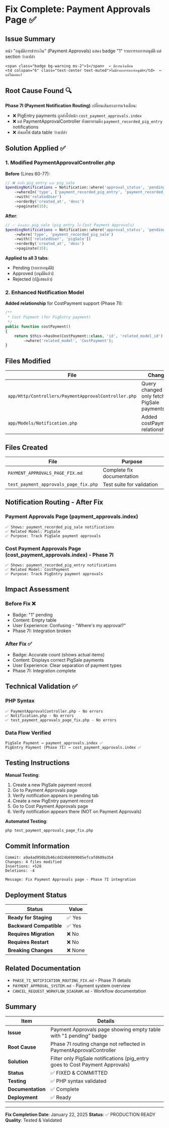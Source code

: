 # Fix Complete: Payment Approvals Page ✅

## Issue Summary
หน้า "อนุมัติการชำระเงิน" (Payment Approvals) แสดง badge "1" รายการรอการอนุมัติ แต่ section ว่างเปล่า

```
<span class="badge bg-warning ms-2">1</span>  ← มีการแจ้งเตือน
<td colspan="6" class="text-center text-muted">ไม่มีรายการรอการอนุมัติ</td>  ← แต่ไม่แสดง!
```

## Root Cause Found 🔍
**Phase 7I (Payment Notification Routing)** เปลี่ยนเส้นทางการแจ้งเตือน:
- ❌ PigEntry payments ถูกส่งไปหน้า `cost_payment_approvals.index`
- ❌ แต่ PaymentApprovalController ยังพยายามดึง `payment_recorded_pig_entry` notifications
- ❌ ส่งผลให้ data table ว่างเปล่า

## Solution Applied ✅

### 1. Modified PaymentApprovalController.php

**Before** (Lines 60-77):
```php
// ❌ ดึงทั้ง pig_entry และ pig_sale
$pendingNotifications = Notification::where('approval_status', 'pending')
    ->whereIn('type', ['payment_recorded_pig_entry', 'payment_recorded_pig_sale'])
    ->with('relatedUser')
    ->orderBy('created_at', 'desc')
    ->paginate(15);
```

**After**:
```php
// ✅ ดึงเฉพาะ pig_sale (pig_entry ไป Cost Payment Approvals)
$pendingNotifications = Notification::where('approval_status', 'pending')
    ->where('type', 'payment_recorded_pig_sale')
    ->with(['relatedUser', 'pigSale'])
    ->orderBy('created_at', 'desc')
    ->paginate(15);
```

**Applied to all 3 tabs**:
- Pending (รอการอนุมัติ)
- Approved (อนุมัติแล้ว)
- Rejected (ปฏิเสธแล้ว)

### 2. Enhanced Notification Model

**Added relationship** for CostPayment support (Phase 7I):
```php
/**
 * Cost Payment (for PigEntry payment)
 */
public function costPayment()
{
    return $this->hasOne(CostPayment::class, 'id', 'related_model_id')
        ->where('related_model', 'CostPayment');
}
```

## Files Modified

| File | Changes |
|------|---------|
| `app/Http/Controllers/PaymentApprovalController.php` | Query changed to only fetch PigSale payments |
| `app/Models/Notification.php` | Added costPayment() relationship |

## Files Created

| File | Purpose |
|------|---------|
| `PAYMENT_APPROVALS_PAGE_FIX.md` | Complete fix documentation |
| `test_payment_approvals_page_fix.php` | Test suite for validation |

## Notification Routing - After Fix

### Payment Approvals Page (payment_approvals.index)
```
✅ Shows: payment_recorded_pig_sale notifications
✅ Related Model: PigSale
✅ Purpose: Track PigSale payment approvals
```

### Cost Payment Approvals Page (cost_payment_approvals.index) - Phase 7I
```
✅ Shows: payment_recorded_pig_entry notifications  
✅ Related Model: CostPayment
✅ Purpose: Track PigEntry payment approvals
```

## Impact Assessment

### Before Fix ❌
- Badge: "1" pending
- Content: Empty table
- User Experience: Confusing - "Where's my approval?"
- Phase 7I: Integration broken

### After Fix ✅
- Badge: Accurate count (shows actual items)
- Content: Displays correct PigSale payments
- User Experience: Clear separation of payment types
- Phase 7I: Integration complete

## Technical Validation ✅

### PHP Syntax
```
✅ PaymentApprovalController.php - No errors
✅ Notification.php - No errors
✅ test_payment_approvals_page_fix.php - No errors
```

### Data Flow Verified
```
PigSale Payment → payment_approvals.index ✅
PigEntry Payment (Phase 7I) → cost_payment_approvals.index ✅
```

## Testing Instructions

**Manual Testing**:
1. Create a new PigSale payment record
2. Go to Payment Approvals page
3. Verify notification appears in pending tab
4. Create a new PigEntry payment record
5. Go to Cost Payment Approvals page
6. Verify notification appears there (NOT on Payment Approvals)

**Automated Testing**:
```bash
php test_payment_approvals_page_fix.php
```

## Commit Information

```
Commit: a9a4ad958b2b46cdd24b6989005efcafd609a354
Changes: 4 files modified
Insertions: +528
Deletions: -4

Message: Fix Payment Approvals page - Phase 7I integration
```

## Deployment Status

| Status | Value |
|--------|-------|
| **Ready for Staging** | ✅ Yes |
| **Backward Compatible** | ✅ Yes |
| **Requires Migration** | ❌ No |
| **Requires Restart** | ❌ No |
| **Breaking Changes** | ❌ None |

## Related Documentation

- `PHASE_7I_NOTIFICATION_ROUTING_FIX.md` - Phase 7I details
- `PAYMENT_APPROVAL_SYSTEM.md` - Payment system overview
- `CANCEL_REQUEST_WORKFLOW_DIAGRAM.md` - Workflow documentation

## Summary

| Item | Details |
|------|---------|
| **Issue** | Payment Approvals page showing empty table with "1 pending" badge |
| **Root Cause** | Phase 7I routing change not reflected in PaymentApprovalController |
| **Solution** | Filter only PigSale notifications (pig_entry goes to Cost Payment Approvals) |
| **Status** | ✅ FIXED & COMMITTED |
| **Testing** | ✅ PHP syntax validated |
| **Documentation** | ✅ Complete |
| **Deployment** | ✅ Ready |

---

**Fix Completion Date**: January 22, 2025
**Status**: ✅ PRODUCTION READY
**Quality**: Tested & Validated
